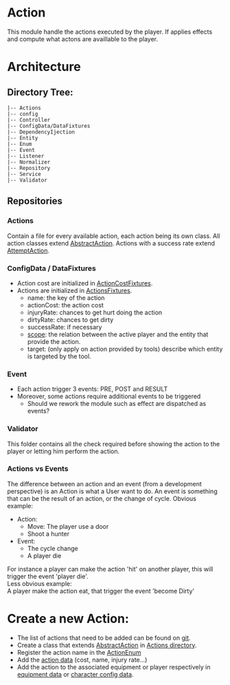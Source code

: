 # Action
This module handle the actions executed by the player. If applies effects and compute what actons are availlable to the player.

# Architecture 

## Directory Tree:
    |-- Actions
    |-- config
    |-- Controller
    |-- ConfigData/DataFixtures
    |-- DependencyIjection
    |-- Entity
    |-- Enum
    |-- Event
    |-- Listener
    |-- Normalizer
    |-- Repository
    |-- Service
    |-- Validator

## Repositories

### Actions
Contain a file for every available action, each action being its own class.
All action classes extend [AbstractAction](./Actions/AbstractAction.php).
Actions with a success rate extend [AttemptAction](./Actions/AttemptAction.php).

### ConfigData / DataFixtures
- Action cost are initialized in [ActionCostFixtures](./DataFixtures/ActionCostFixture.php).
- Actions are initialized in [ActionsFixtures](./DataFixtures/ActionsFixtures.php).
  - name: the key of the action
  - actionCost: the action cost
  - injuryRate: chances to get hurt doing the action
  - dirtyRate: chances to get dirty
  - successRate: if necessary
  - [scope](./Enum/ActionScopeEnum.php): the relation between the active player and the entity that provide the action.
  - target: (only apply on action provided by tools) describe which entity is targeted by the tool.

### Event
- Each action trigger 3 events: PRE, POST and RESULT
- Moreover, some actions require additional events to be triggered
  - Should we rework the module such as effect are dispatched as events?

### Validator
This folder contains all the check required before showing the action to the player or letting him perform the action.


### Actions vs Events

The difference between an action and an event (from a development perspective) is an Action is what a User want to do.
An event is something that can be the result of an action, or the change of cycle.
Obvious example:
- Action:
    - Move: The player use a door
    - Shoot a hunter
- Event:
    - The cycle change
    - A player die
    
 For instance a player can make the action 'hit' on another player, this will trigger the event 'player die'.  
 Less obvious example:   
    A player make the action eat, that trigger the event 'become Dirty'

# Create a new Action:
- The list of actions that need to be added can be found on [git](https://gitlab.com/eternaltwin/mush/mush/-/issues/396). 
- Create a class that extends [AbstractAction](./Actions/AbstractAction.php) in [Actions directory](./Actions).
- Register the action name in the [ActionEnum](./src/Action/Enum/ActionEnum.php)
- Add the [action data](./src/Action/ConfigData/ActionData.php) (cost, name, injury rate...)
- Add the action to the associated equipment or player respectively in [equipment data](./src/Equipment/ConfigData/EquipmentConfigData) or [character config data](./src/Player/ConfigData/CharacterConfigData.php).